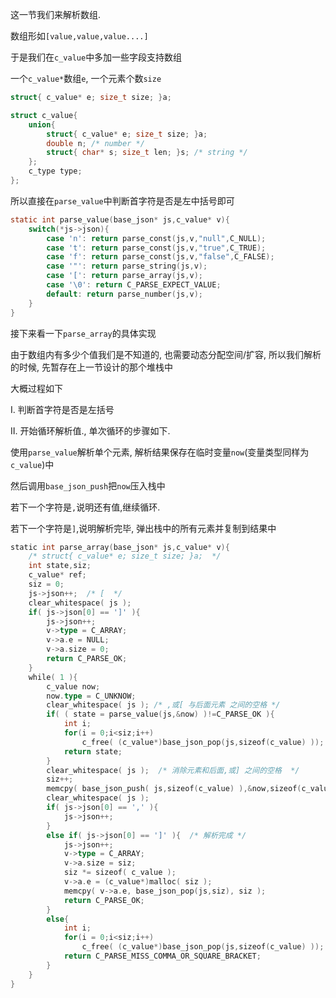这一节我们来解析数组.

数组形如```[value,value,value....]```

于是我们在```c_value```中多加一些字段支持数组

一个```c_value*```数组```e```, 一个元素个数```size```

```c
struct{ c_value* e; size_t size; }a;
```



```c
struct c_value{
    union{
        struct{ c_value* e; size_t size; }a;
        double n; /* number */
        struct{ char* s; size_t len; }s; /* string */
    };
    c_type type;
};
```



所以直接在```parse_value```中判断首字符是否是左中括号即可

```C
static int parse_value(base_json* js,c_value* v){
    switch(*js->json){
        case 'n': return parse_const(js,v,"null",C_NULL);
        case 't': return parse_const(js,v,"true",C_TRUE);
        case 'f': return parse_const(js,v,"false",C_FALSE);
        case '"': return parse_string(js,v);
        case '[': return parse_array(js,v);
        case '\0': return C_PARSE_EXPECT_VALUE;
        default: return parse_number(js,v);
    }
}
```

接下来看一下```parse_array```的具体实现

由于数组内有多少个值我们是不知道的, 也需要动态分配空间/扩容, 所以我们解析的时候, 先暂存在上一节设计的那个堆栈中

大概过程如下

Ⅰ. 判断首字符是否是左括号

Ⅱ. 开始循环解析值., 单次循环的步骤如下.

使用```parse_value```解析单个元素, 解析结果保存在临时变量```now```(变量类型同样为```c_value```)中

然后调用```base_json_push```把```now```压入栈中

若下一个字符是```,```说明还有值,继续循环.

若下一个字符是```]```,说明解析完毕, 弹出栈中的所有元素并复制到结果中



```go
static int parse_array(base_json* js,c_value* v){
    /* struct{ c_value* e; size_t size; }a;  */
    int state,siz;
    c_value* ref;
    siz = 0;
    js->json++;  /* [  */
    clear_whitespace( js );
    if( js->json[0] == ']' ){
        js->json++;
        v->type = C_ARRAY;
        v->a.e = NULL;
        v->a.size = 0;
        return C_PARSE_OK;
    }
    while( 1 ){
        c_value now;
        now.type = C_UNKNOW;
        clear_whitespace( js ); /* ,或[ 与后面元素 之间的空格 */
        if( ( state = parse_value(js,&now) )!=C_PARSE_OK ){
            int i;
            for(i = 0;i<siz;i++)
                c_free( (c_value*)base_json_pop(js,sizeof(c_value) ));
            return state;
        }
        clear_whitespace( js );  /* 消除元素和后面,或] 之间的空格  */
        siz++;
        memcpy( base_json_push( js,sizeof(c_value) ),&now,sizeof(c_value) );
        clear_whitespace( js );
        if( js->json[0] == ',' ){
            js->json++;
        }
        else if( js->json[0] == ']' ){  /* 解析完成 */
            js->json++;
            v->type = C_ARRAY;
            v->a.size = siz;
            siz *= sizeof( c_value );
            v->a.e = (c_value*)malloc( siz );
            memcpy( v->a.e, base_json_pop(js,siz), siz );
            return C_PARSE_OK;
        }
        else{
            int i;
            for(i = 0;i<siz;i++)
                c_free( (c_value*)base_json_pop(js,sizeof(c_value) ));
            return C_PARSE_MISS_COMMA_OR_SQUARE_BRACKET;
        }
    }
}
```

